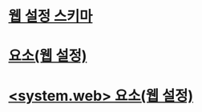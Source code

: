 # [웹 설정 스키마](index.md)
# [<applicationPool> 요소(웹 설정)](applicationpool-element-web-settings.md)
# [<system.web> 요소(웹 설정)](system-web-element-web-settings.md)
